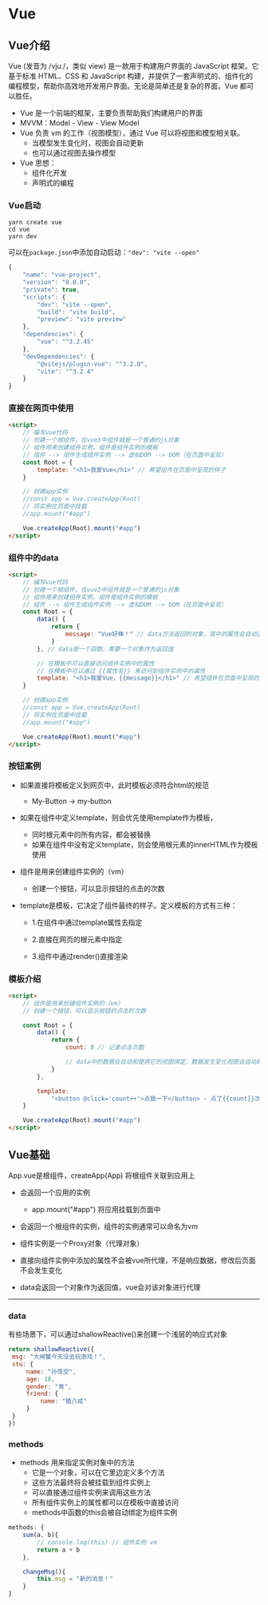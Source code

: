 # Vue

## Vue介绍

Vue (发音为 /vjuː/，类似 view) 是一款用于构建用户界面的 JavaScript 框架。它基于标准 HTML、CSS 和 JavaScript 构建，并提供了一套声明式的、组件化的编程模型，帮助你高效地开发用户界面。无论是简单还是复杂的界面，Vue 都可以胜任。

- Vue 是一个前端的框架，主要负责帮助我们构建用户的界面
- MVVM：Model - View - View Model
- Vue 负责 vm 的工作（视图模型），通过 Vue 可以将视图和模型相关联。
    - 当模型发生变化时，视图会自动更新
    - 也可以通过视图去操作模型
- Vue 思想：
    - 组件化开发
    - 声明式的编程

### Vue启动

```
yarn create vue
cd vue
yarn dev
```

可以在`package.json`中添加自动启动：`"dev": "vite --open"`

```js
{
    "name": "vue-project",
    "version": "0.0.0",
    "private": true,
    "scripts": {
        "dev": "vite --open",
        "build": "vite build",
        "preview": "vite preview"
    },
    "dependencies": {
        "vue": "^3.2.45"
    },
    "devDependencies": {
        "@vitejs/plugin-vue": "^3.2.0",
        "vite": "^3.2.4"
    }
}
```



### 直接在网页中使用

```html
<script>
    // 编写vue代码
    // 创建一个根组件，在vue3中组件就是一个普通的js对象
    // 组件用来创建组件实例，组件是组件实例的模板
    // 组件 --> 组件生成组件实例 --> 虚拟DOM --> DOM（在页面中呈现）
    const Root = {
        template: "<h1>我爱Vue</h1>" // 希望组件在页面中呈现的样子
    }

    // 创建app实例
    //const app = Vue.createApp(Root)
    // 将实例在页面中挂载
    //app.mount("#app")

    Vue.createApp(Root).mount("#app")
</script>
```

### 组件中的data

```html
<script>
    // 编写vue代码
    // 创建一个根组件，在vue3中组件就是一个普通的js对象
    // 组件用来创建组件实例，组件是组件实例的模板
    // 组件 --> 组件生成组件实例 --> 虚拟DOM --> DOM（在页面中呈现）
    const Root = {
        data() {
            return {
                message: "Vue好棒！" // data方法返回的对象，其中的属性会自动添加到组件实例中
            }
        }, // data是一个函数，需要一个对象作为返回值

        // 在模板中可以直接访问组件实例中的属性
        // 在模板中可以通过 {{属性名}} 来访问到组件实例中的属性
        template: "<h1>我爱Vue，{{message}}</h1>" // 希望组件在页面中呈现的样子
    }

    // 创建app实例
    //const app = Vue.createApp(Root)
    // 将实例在页面中挂载
    //app.mount("#app")

    Vue.createApp(Root).mount("#app")
</script>
```

### 按钮案例

- 如果直接将模板定义到网页中，此时模板必须符合html的规范
    - My-Button -> my-button

- 如果在组件中定义template，则会优先使用template作为模板，
    - 同时根元素中的所有内容，都会被替换
    - 如果在组件中没有定义template，则会使用根元素的innerHTML作为模板使用

- 组件是用来创建组件实例的（vm）
    - 创建一个按钮，可以显示按钮的点击的次数

- template是模板，它决定了组件最终的样子。定义模板的方式有三种：

    - 1.在组件中通过template属性去指定

    - 2.直接在网页的根元素中指定

    - 3.组件中通过render()直接渲染

### 模板介绍

```html
<script>
    // 组件是用来创建组件实例的（vm）
    // 创建一个按钮，可以显示按钮的点击的次数

    const Root = {
        data() {
            return {
                count: 0 // 记录点击次数

                // data中的数据会自动和使用它的视图绑定，数据发生变化视图会自动刷新
            }
        },

        template:
            "<button @click='count++'>点我一下</button> - 点了{{count}}次"
    }

    Vue.createApp(Root).mount("#app")
</script>
```

## Vue基础

App.vue是根组件，createApp(App) 将根组件关联到应用上

- 会返回一个应用的实例
    - app.mount("#app") 将应用挂载到页面中
- 会返回一个根组件的实例，组件的实例通常可以命名为vm
- 组件实例是一个Proxy对象（代理对象）

- 直接向组件实例中添加的属性不会被vue所代理，不是响应数据，修改后页面不会发生变化

- data会返回一个对象作为返回值，vue会对该对象进行代理

---

### data

有些场景下，可以通过shallowReactive()来创建一个浅层的响应式对象

```js
return shallowReactive({
 msg: "大闸蟹今天没去玩游戏！",
 stu: {
     name: "孙悟空",
     age: 18,
     gender: "男",
     friend: {
         name: "猪八戒"
     }
 }
})
```

### methods

- methods 用来指定实例对象中的方法 
    - 它是一个对象，可以在它里边定义多个方法
    - 这些方法最终将会被挂载到组件实例上
    - 可以直接通过组件实例来调用这些方法 
    - 所有组件实例上的属性都可以在模板中直接访问
    - methods中函数的this会被自动绑定为组件实例

```js
methods: {
    sum(a, b){
        // console.log(this) // 组件实例 vm
        return a + b
    },

    changeMsg(){
        this.msg = "新的消息！"
    }
}
```

